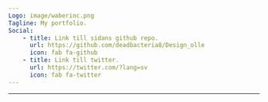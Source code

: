 ```yaml
---
Logo: image/waberinc.png
Tagline: My portfolio.
Social:
    - title: Link till sidans github repo.
      url: https://github.com/deadbacteria8/Design_olle
      icon: fab fa-github
    - title: Link till twitter.
      url: https://twitter.com/?lang=sv
      icon: fab fa-twitter
---
```

---